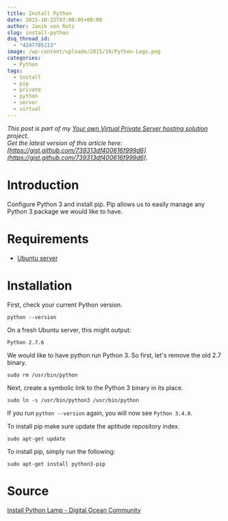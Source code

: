 ```yaml
---
title: Install Python
date: 2015-10-22T07:08:05+00:00
author: Janik von Rotz
slug: install-python
dsq_thread_id:
  - "4247785113"
image: /wp-content/uploads/2015/10/Python-Logo.png
categories:
  - Python
tags:
  - install
  - pip
  - private
  - python
  - server
  - virtual
---
```

*This post is part of my [Your own Virtual Private Server hosting solution](https://janikvonrotz.ch/your-own-virtual-private-server-hosting-solution/) project.*  
*Get the latest version of this article here: [https://gist.github.com/739313df400616f999d6](https://gist.github.com/739313df400616f999d6).*

# Introduction

Configure Python 3 and install pip. Pip allows us to easily manage any Python 3 package we would like to have.
<!--more-->
# Requirements

* [Ubuntu server](https://janikvonrotz.ch/2014/03/13/deploy-ubuntu-server/)

# Installation

First, check your current Python version.

    python --version

On a fresh Ubuntu server, this might output:

    Python 2.7.6

We would like to have python run Python 3. So first, let's remove the old 2.7 binary.

    sudo rm /usr/bin/python

Next, create a symbolic link to the Python 3 binary in its place.

    sudo ln -s /usr/bin/python3 /usr/bin/python

If you run `python --version` again, you will now see `Python 3.4.0`.

To install pip make sure update the aptitude repository index.

    sudo apt-get update

To install pip, simply run the following:

    sudo apt-get install python3-pip

# Source

[Install Python Lamp - Digital Ocean Community](https://www.digitalocean.com/community/tutorials/how-to-set-up-an-apache-mysql-and-python-lamp-server-without-frameworks-on-ubuntu-14-04)
